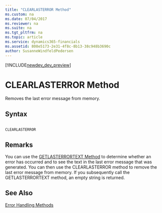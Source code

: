 ```yaml
---
title: "CLEARLASTERROR Method"
ms.custom: na
ms.date: 07/04/2017
ms.reviewer: na
ms.suite: na
ms.tgt_pltfrm: na
ms.topic: article
ms.service: dynamics365-financials
ms.assetid: 808e5173-2e31-4f8c-8b13-38c948b3690c
author: SusanneWindfeldPedersen
---
```


[!INCLUDE[newdev_dev_preview](../includes/newdev_dev_preview.md)]

# CLEARLASTERROR Method
Removes the last error message from memory.  
  
## Syntax  
  
```  
  
CLEARLASTERROR  
```  
  
## Remarks  
 You can use the [GETLASTERRORTEXT Method](devenv-GETLASTERRORTEXT-Method.md) to determine whether an error has occurred and to see the text in the last error message that was generated. You can then use the CLEARLASTERROR method to remove the last error message from memory. If you subsequently call the GETLASTERRORTEXT method, an empty string is returned.  
  
## See Also  
 [Error Handling Methods](devenv-error-handling-methods.md)